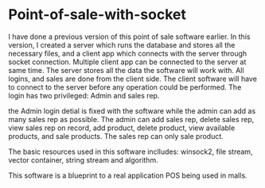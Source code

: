 # Point-of-sale-with-socket
I have done a previous version of this point of sale software earlier. 
In this version, I created a server which runs the database and stores all the necessary files, and a client app which connects with the server through socket connection. Multiple client app can be connected to the server at same time. 
The server stores all the data the software will work with.
All logins, and sales are done from the client side.
The client software will have to connect to the server before any operation could be performed.
The login has two privileged: Admin and sales rep.

the Admin login detial is fixed with the software while the admin can add as many sales rep as possible. 
The admin can add sales rep, delete sales rep, view sales rep on record, add product, delete product, view available products, and sale products.
The sales rep can only sale product.

The basic resources used in this software inclludes: winsock2, file stream, vector container, string stream and algorithm.

This software is a blueprint to a real application POS being used in malls.
